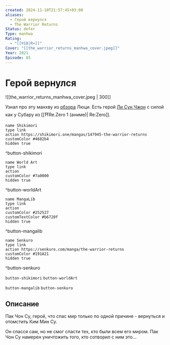 ```yaml
---
created: 2024-11-10T21:57:45+03:00
aliases:
  - Герой вернулся
  - The Warrior Returns
Status: defer
Type: manhwa
Rating:
  - "[[®️18|R+]]"
Cover: "[[the_warrior_returns_manhwa_cover.jpeg]]"
Year: 2021
Episode: 85
---
```


# Герой вернулся

![[the_warrior_returns_manhwa_cover.jpeg | 300]]

Узнал про эту манхву из [обзора](https://youtu.be/pLnJ62c4zNA?si=1U9FUotEgT0F3frS) Люци. Есть герой [Ли Сун Чжон](https://shikimori.one/characters/228776-seongjun-lee) с силой как у Субару из [[⛩️Re.Zero 1 (аниме)| Re:Zero]].

```button
name Shikimori
type link
action https://shikimori.one/mangas/147945-the-warrior-returns
customColor #4682b4
hidden true
```
^button-shikimori

```button
name World Art
type link
action 
customColor #7a0000
hidden true
```
^button-worldArt

```button
name MangaLib
type link
action 
customColor #252527
customTextColor #b6720f
hidden true
```
^button-mangalib

```button
name Senkuro
type link
action https://senkuro.com/manga/the-warrior-returns
customColor #191A21
hidden true
```
^button-senkuro



`button-shikimori` `button-worldArt`

`button-mangalib` `button-senkuro`

## Описание

Пак Чон Су, герой, что спас мир только по одной причине - вернуться и отомстить Ким Мин Су.

Он спасся сам, но не смог спасти тех, кто были всем его миром. Пак Чон Су намерен уничтожить того, кто сотворил с ним это...
